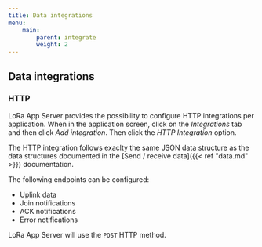 ```yaml
---
title: Data integrations
menu:
    main:
        parent: integrate
        weight: 2
---
```


## Data integrations

### HTTP

LoRa App Server provides the possibility to configure HTTP integrations
per application. When in the application screen, click on the *Integrations*
tab and then click *Add integration*. Then click the *HTTP Integration*
option.

The HTTP integration follows exaclty the same JSON data structure as the
data structures documented in the [Send / receive data]({{< ref "data.md" >}})
documentation.

The following endpoints can be configured:

* Uplink data
* Join notifications
* ACK notifications
* Error notifications

LoRa App Server will use the `POST` HTTP method.